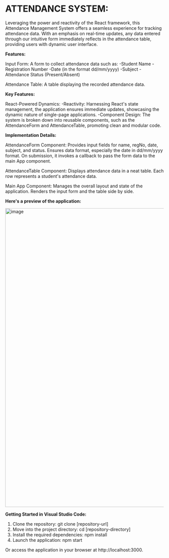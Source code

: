 # ATTENDANCE SYSTEM:
Leveraging the power and reactivity of the React framework, this Attendance Management System offers a seamless experience for tracking attendance data. With an emphasis on real-time updates, any data entered through our intuitive form immediately reflects in the attendance table, providing users with  dynamic user interface.


**Features:**

Input Form: A form to collect attendance data such as:
-Student Name  -Registration Number
-Date (in the format dd/mm/yyyy)
-Subject
-Attendance Status (Present/Absent)

Attendance Table: A table displaying the recorded attendance data.

**Key Features:**

React-Powered Dynamics:
-Reactivity: Harnessing React's state management, the application ensures immediate updates, showcasing the dynamic nature of single-page applications.
-Component Design: The system is broken down into reusable components, such as the AttendanceForm and AttendanceTable, promoting clean and modular code.

**Implementation Details:**

AttendanceForm Component:
Provides input fields for name, regNo, date, subject, and status.
Ensures data format, especially the date in dd/mm/yyyy format.
On submission, it invokes a callback to pass the form data to the main App component.

AttendanceTable Component:
Displays attendance data in a neat table.
Each row represents a student's attendance data.

Main App Component:
Manages the overall layout and state of the application.
Renders the input form and the table side by side.

**Here's a preview of the application:**

<img width="947" alt="image" src="https://github.com/sd2084/task/assets/131029535/fb20108e-7b22-4189-977d-beaeb5153e99">

**Getting Started in Visual Studio Code:**
1. Clone the repository: git clone [repository-url]
2. Move into the project directory: cd [repository-directory]
3. Install the required dependencies: npm install
4. Launch the application: npm start

Or access the application in your browser at http://localhost:3000.


